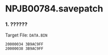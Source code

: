 # NPJB00784.savepatch

### 1. ??????

Target File: `DATA.BIN`

```
20000034 3B9AC9FF
20000038 3B9AC9FF
```

